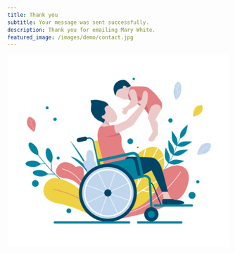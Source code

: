 ```yaml
---
title: Thank you
subtitle: Your message was sent successfully.
description: Thank you for emailing Mary White.
featured_image: /images/demo/contact.jpg
---
```


![](/images/demo/about.jpg)


